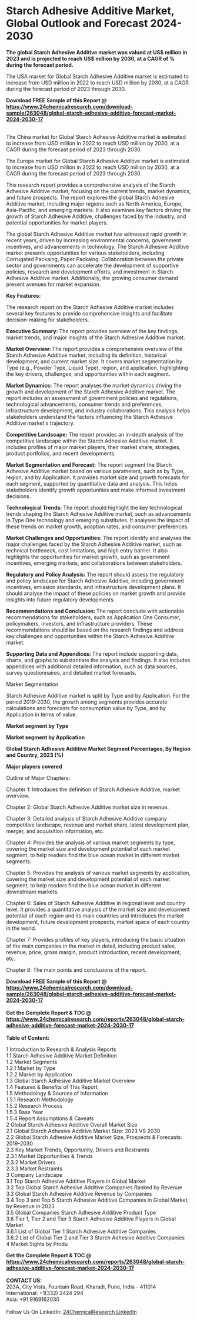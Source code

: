 <h1>Starch Adhesive Additive Market, Global Outlook and Forecast 2024-2030</h1><p><strong>The global Starch Adhesive Additive market was valued at US$ million in 2023 and is projected to reach US$ million by 2030, at a CAGR of % during the forecast period.</strong></p><p>
</p><p>The USA market for Global Starch Adhesive Additive market is estimated to increase from USD million in 2022 to reach USD million by 2030, at a CAGR during the forecast period of 2023 through 2030.</p><div><b>Download FREE Sample of this Report @ 
            <a href="https://www.24chemicalresearch.com/download-sample/263048/global-starch-adhesive-additive-forecast-market-2024-2030-17">
            https://www.24chemicalresearch.com/download-sample/263048/global-starch-adhesive-additive-forecast-market-2024-2030-17</a></b></div><br><p>
</p><p>The China market for Global Starch Adhesive Additive market is estimated to increase from USD million in 2022 to reach USD million by 2030, at a CAGR during the forecast period of 2023 through 2030.</p><p>
</p><p>The Europe market for Global Starch Adhesive Additive market is estimated to increase from USD million in 2022 to reach USD million by 2030, at a CAGR during the forecast period of 2023 through 2030.</p><p>
</p><p>This research report provides a comprehensive analysis of the Starch Adhesive Additive market, focusing on the current trends, market dynamics, and future prospects. The report explores the global Starch Adhesive Additive market, including major regions such as North America, Europe, Asia-Pacific, and emerging markets. It also examines key factors driving the growth of Starch Adhesive Additive, challenges faced by the industry, and potential opportunities for market players.</p><p>
The global Starch Adhesive Additive market has witnessed rapid growth in recent years, driven by increasing environmental concerns, government incentives, and advancements in technology. The Starch Adhesive Additive market presents opportunities for various stakeholders, including Corrugated Packaing, Paper Packaing. Collaboration between the private sector and governments can accelerate the development of supportive policies, research and development efforts, and investment in Starch Adhesive Additive market. Additionally, the growing consumer demand present avenues for market expansion.</p><p>
<strong>Key Features:</strong></p><p>
The research report on the Starch Adhesive Additive market includes several key features to provide comprehensive insights and facilitate decision-making for stakeholders.</p><p>
<strong>Executive Summary: </strong>The report provides overview of the key findings, market trends, and major insights of the Starch Adhesive Additive market.</p><p>
<strong>Market Overview: </strong>The report provides a comprehensive overview of the Starch Adhesive Additive market, including its definition, historical development, and current market size. It covers market segmentation by Type (e.g., Powder Type, Liquid Type), region, and application, highlighting the key drivers, challenges, and opportunities within each segment.</p><p>
<strong>Market Dynamics:</strong> The report analyses the market dynamics driving the growth and development of the Starch Adhesive Additive market. The report includes an assessment of government policies and regulations, technological advancements, consumer trends and preferences, infrastructure development, and industry collaborations. This analysis helps stakeholders understand the factors influencing the Starch Adhesive Additive market's trajectory.</p><p>
<strong>Competitive Landscape:</strong> The report provides an in-depth analysis of the competitive landscape within the Starch Adhesive Additive market. It includes profiles of major market players, their market share, strategies, product portfolios, and recent developments.</p><p>
<strong>Market Segmentation and Forecast:</strong> The report segment the Starch Adhesive Additive market based on various parameters, such as by Type, region, and by Application. It provides market size and growth forecasts for each segment, supported by quantitative data and analysis. This helps stakeholders identify growth opportunities and make informed investment decisions.</p><p>
<strong>Technological Trends: </strong>The report should highlight the key technological trends shaping the Starch Adhesive Additive market, such as advancements in Type One technology and emerging substitutes. It analyses the impact of these trends on market growth, adoption rates, and consumer preferences.</p><p>
<strong>Market Challenges and Opportunities: </strong>The report identify and analyses the major challenges faced by the Starch Adhesive Additive market, such as technical bottleneck, cost limitations, and high entry barrier. It also highlights the opportunities for market growth, such as government incentives, emerging markets, and collaborations between stakeholders.</p><p>
<strong>Regulatory and Policy Analysis: </strong>The report should assess the regulatory and policy landscape for Starch Adhesive Additive, including government incentives, emission standards, and infrastructure development plans. It should analyse the impact of these policies on market growth and provide insights into future regulatory developments.</p><p>
<strong>Recommendations and Conclusion: </strong>The report conclude with actionable recommendations for stakeholders, such as Application One Consumer, policymakers, investors, and infrastructure providers. These recommendations should be based on the research findings and address key challenges and opportunities within the Starch Adhesive Additive market.</p><p>
<strong>Supporting Data and Appendices: </strong>The report include supporting data, charts, and graphs to substantiate the analysis and findings. It also includes appendices with additional detailed information, such as data sources, survey questionnaires, and detailed market forecasts.</p><p>
Market Segmentation</p><p>
Starch Adhesive Additive market is split by Type and by Application. For the period 2019-2030, the growth among segments provides accurate calculations and forecasts for consumption value by Type, and by Application in terms of value.</p><p>
<strong>Market segment by Type</strong></p><p>
</p><p>
</p><p><strong>Market segment by Application</strong></p><p>
</p><p>
</p><p><strong>Global Starch Adhesive Additive Market Segment Percentages, By Region and Country, 2023 (%)</strong></p><p>
</p><p>
</p><p><strong>Major players covered</strong></p><p>
</p><p>
</p><p>Outline of Major Chapters:</p><p>
Chapter 1: Introduces the definition of Starch Adhesive Additive, market overview.</p><p>
Chapter 2: Global Starch Adhesive Additive market size in revenue.</p><p>
Chapter 3: Detailed analysis of Starch Adhesive Additive company competitive landscape, revenue and market share, latest development plan, merger, and acquisition information, etc.</p><p>
Chapter 4: Provides the analysis of various market segments by type, covering the market size and development potential of each market segment, to help readers find the blue ocean market in different market segments.</p><p>
Chapter 5: Provides the analysis of various market segments by application, covering the market size and development potential of each market segment, to help readers find the blue ocean market in different downstream markets.</p><p>
Chapter 6: Sales of Starch Adhesive Additive in regional level and country level. It provides a quantitative analysis of the market size and development potential of each region and its main countries and introduces the market development, future development prospects, market space of each country in the world.</p><p>
Chapter 7: Provides profiles of key players, introducing the basic situation of the main companies in the market in detail, including product sales, revenue, price, gross margin, product introduction, recent development, etc.</p><p>
Chapter 8: The main points and conclusions of the report.</p><div><b>Download FREE Sample of this Report @ 
            <a href="https://www.24chemicalresearch.com/download-sample/263048/global-starch-adhesive-additive-forecast-market-2024-2030-17">
            https://www.24chemicalresearch.com/download-sample/263048/global-starch-adhesive-additive-forecast-market-2024-2030-17</a></b></div><br><div><b>Get the Complete Report & TOC @ 
            <a href="https://www.24chemicalresearch.com/reports/263048/global-starch-adhesive-additive-forecast-market-2024-2030-17">
            https://www.24chemicalresearch.com/reports/263048/global-starch-adhesive-additive-forecast-market-2024-2030-17</a></b></div><br>
            <b>Table of Content:</b><p>1 Introduction to Research & Analysis Reports<br />
    1.1 Starch Adhesive Additive Market Definition<br />
    1.2 Market Segments<br />
        1.2.1 Market by Type<br />
        1.2.2 Market by Application<br />
    1.3 Global Starch Adhesive Additive Market Overview<br />
    1.4 Features & Benefits of This Report<br />
    1.5 Methodology & Sources of Information<br />
        1.5.1 Research Methodology<br />
        1.5.2 Research Process<br />
        1.5.3 Base Year<br />
        1.5.4 Report Assumptions & Caveats<br />
2 Global Starch Adhesive Additive Overall Market Size<br />
    2.1 Global Starch Adhesive Additive Market Size: 2023 VS 2030<br />
    2.2 Global Starch Adhesive Additive Market Size, Prospects & Forecasts: 2019-2030<br />
    2.3 Key Market Trends, Opportunity, Drivers and Restraints<br />
        2.3.1 Market Opportunities & Trends<br />
        2.3.2 Market Drivers<br />
        2.3.3 Market Restraints<br />
3 Company Landscape<br />
    3.1 Top Starch Adhesive Additive Players in Global Market<br />
    3.2 Top Global Starch Adhesive Additive Companies Ranked by Revenue<br />
    3.3 Global Starch Adhesive Additive Revenue by Companies<br />
    3.4 Top 3 and Top 5 Starch Adhesive Additive Companies in Global Market, by Revenue in 2023<br />
    3.5 Global Companies Starch Adhesive Additive Product Type<br />
    3.6 Tier 1, Tier 2 and Tier 3 Starch Adhesive Additive Players in Global Market<br />
        3.6.1 List of Global Tier 1 Starch Adhesive Additive Companies<br />
        3.6.2 List of Global Tier 2 and Tier 3 Starch Adhesive Additive Companies<br />
4 Market Sights by Produ</p><div><b>Get the Complete Report & TOC @ 
            <a href="https://www.24chemicalresearch.com/reports/263048/global-starch-adhesive-additive-forecast-market-2024-2030-17">
            https://www.24chemicalresearch.com/reports/263048/global-starch-adhesive-additive-forecast-market-2024-2030-17</a></b></div><br><b>CONTACT US:</b><br>
            203A, City Vista, Fountain Road, Kharadi, Pune, India - 411014<br>
            International: +1(332) 2424 294<br>
            Asia: +91 9169162030 <br><br>
            Follow Us On LinkedIn: <a href="https://www.linkedin.com/company/24chemicalresearch/">24ChemicalResearch LinkedIn</a>